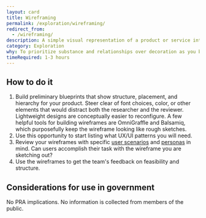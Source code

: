 ```yaml
---
layout: card
title: Wireframing
permalink: /exploration/wireframing/
redirect_from:
  - /wireframing/
description: A simple visual representation of a product or service interface.
category: Exploration
why: To prioritize substance and relationships over decoration as you begin defining the solution. Wireframing also gives designers a great opportunity to start asking developers early questions about feasibility and structure.
timeRequired: 1-3 hours
---
```


## How to do it

1. Build preliminary blueprints that show structure, placement, and hierarchy for your product. Steer clear of font choices, color, or other elements that would distract both the researcher and the reviewer. Lightweight designs are conceptually easier to reconfigure. A few helpful tools for building wireframes are OmniGraffle and Balsamiq, which purposefully keep the wireframe looking like rough sketches.
1. Use this opportunity to start listing what UX/UI patterns you will need.
1. Review your wireframes with specific [user scenarios](/decide/user-scenarios/#user-scenarios) and [personas](/decide/personas/#personas) in mind. Can users accomplish their task with the wireframe you are sketching out?
1. Use the wireframes to get the team's feedback on feasibility and structure.  

<section class="method--section method--section--government-considerations" markdown="1" >

## Considerations for use in government  

No PRA implications. No information is collected from members of the public.
</section>
